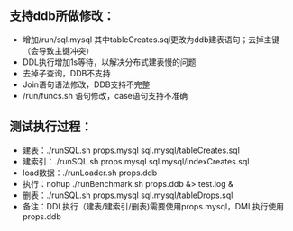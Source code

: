 支持ddb所做修改：
--------------------------------------
   - 增加/run/sql.mysql
   其中tableCreates.sql更改为ddb建表语句；去掉主键（会导致主键冲突）
   - DDL执行增加1s等待，以解决分布式建表慢的问题
   - 去掉子查询，DDB不支持
   - Join语句语法修改，DDB支持不完整
   - /run/funcs.sh 语句修改，case语句支持不准确


   测试执行过程：
   --------------------------------------
   - 建表：./runSQL.sh props.mysql sql.mysql/tableCreates.sql
   - 建索引：./runSQL.sh props.mysql sql.mysql/indexCreates.sql
   - load数据：./runLoader.sh props.ddb
   - 执行：nohup ./runBenchmark.sh props.ddb &> test.log &
   - 删表：./runSQL.sh props.mysql sql.mysql/tableDrops.sql
   - 备注：DDL执行（建表/建索引/删表)需要使用props.mysql，DML执行使用props.ddb
